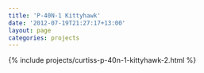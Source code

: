 ```yaml
---
title: 'P-40N-1 Kittyhawk'
date: '2012-07-19T21:27:17+13:00'
layout: page
categories: projects
---
```


{% include projects/curtiss-p-40n-1-kittyhawk-2.html %}

